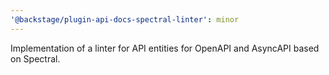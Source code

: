 ```yaml
---
'@backstage/plugin-api-docs-spectral-linter': minor
---
```


Implementation of a linter for API entities for OpenAPI and AsyncAPI based on Spectral.

